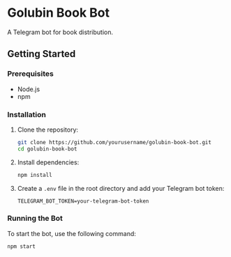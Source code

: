 # Golubin Book Bot

A Telegram bot for book distribution.

## Getting Started

### Prerequisites

- Node.js
- npm

### Installation

1. Clone the repository:
    ```sh
    git clone https://github.com/yourusername/golubin-book-bot.git
    cd golubin-book-bot
    ```

2. Install dependencies:
    ```sh
    npm install
    ```

3. Create a `.env` file in the root directory and add your Telegram bot token:
    ```env
    TELEGRAM_BOT_TOKEN=your-telegram-bot-token
    ```

### Running the Bot

To start the bot, use the following command:
```sh
npm start